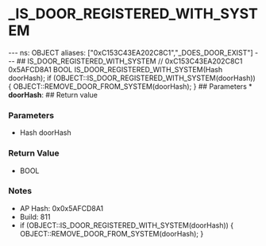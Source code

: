 # _IS_DOOR_REGISTERED_WITH_SYSTEM

--- ns: OBJECT aliases: ["0xC153C43EA202C8C1","_DOES_DOOR_EXIST"] --- ## IS_DOOR_REGISTERED_WITH_SYSTEM  // 0xC153C43EA202C8C1 0x5AFCD8A1 BOOL IS_DOOR_REGISTERED_WITH_SYSTEM(Hash doorHash);  if (OBJECT::IS_DOOR_REGISTERED_WITH_SYSTEM(doorHash)) { OBJECT::REMOVE_DOOR_FROM_SYSTEM(doorHash); }  ## Parameters * **doorHash**:  ## Return value

### Parameters
* Hash doorHash

### Return Value
* BOOL

### Notes
* AP Hash: 0x0x5AFCD8A1
* Build: 811
* if (OBJECT::IS_DOOR_REGISTERED_WITH_SYSTEM(doorHash)) 
{
    OBJECT::REMOVE_DOOR_FROM_SYSTEM(doorHash);
}

